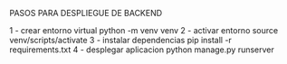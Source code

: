 PASOS PARA DESPLIEGUE DE BACKEND


1 - crear entorno virtual
    python -m venv venv
2 - activar entorno
    source venv/scripts/activate
3 - instalar dependencias
    pip install -r requirements.txt
4 - desplegar aplicacion
    python manage.py runserver